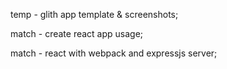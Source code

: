 temp - glith app template & screenshots;

match - create react app usage;

match - react with webpack and expressjs server; 
